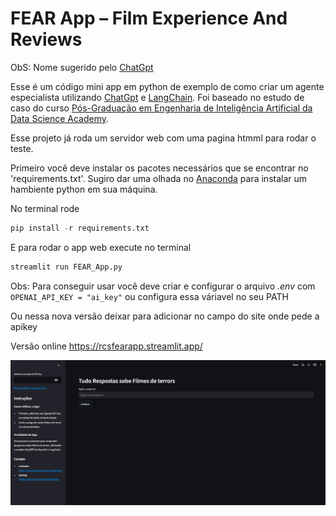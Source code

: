 # FEAR App – Film Experience And Reviews 
ObS: Nome sugerido pelo [ChatGpt](https://https://chatgpt.com)

Esse é um código mini app em python de exemplo de como criar um agente especialista utilizando [ChatGpt](https://https://chatgpt.com)
 e [LangChain](https://www.langchain.com/). Foi baseado no estudo de caso do curso [Pós-Graduação em Engenharia de Inteligência Artificial da Data Science Academy](https://www.datascienceacademy.com.br/bundle/pos-graduacao-em-engenharia-de-inteligencia-artificial). 

Esse projeto já roda um servidor web com uma pagina htmml para rodar o teste. 

Primeiro você deve instalar os pacotes necessários que se encontrar no 'requirements.txt'. Sugiro dar uma olhada no [Anaconda](https://www.anaconda.com/download) para instalar um hambiente python em sua máquina. 

No terminal rode 
```python
pip install -r requirements.txt
```
E para rodar o app web execute no terminal

 ```python
 streamlit run FEAR_App.py
 ```
Obs: Para conseguir usar você deve criar e configurar o arquivo *.env* com `OPENAI_API_KEY = "ai_key"` ou configura essa váriavel no seu PATH

Ou nessa nova versão deixar para adicionar no campo do site onde pede a apikey

Versão online https://rcsfearapp.streamlit.app/

![Tela do app](/img/screenshot.png)